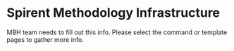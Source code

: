 # Spirent Methodology Infrastructure

MBH team needs to fill out this info.
Please select the command or template pages to gather more info.